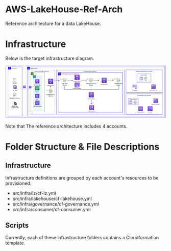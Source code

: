 # AWS-LakeHouse-Ref-Arch
Reference architecture for a data LakeHouse.


# Infrastructure
Below is the target infrastructure diagram.

![arch-img]

Note that The reference architecture includes 4 accounts.

# Folder Structure & File Descriptions

## Infrastructure
Infrastructure definitions are grouped by each account's resources to be provisioned.
- src/infra/lz/cf-lz.yml
- src/infra/lakehouse/cf-lakehouse.yml
- src/infra/governance/cf-governance.yml
- src/infra/consumer/cf-consumer.yml

## Scripts


Currently, each of these infrastructure folders contains a Cloudformation template.



[arch-img]: ./resources/images/lakehouse-ref-arch-1.png "Reference Architecture Diagram"